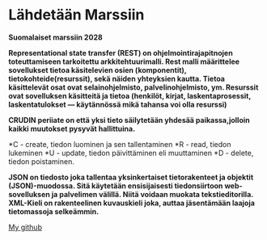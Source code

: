 
# Lähdetään Marssiin

__Suomalaiset marssiin 2028__

__Representational state transfer (REST) on ohjelmointirajapitnojen toteuttamiseen tarkoitettu arkkitehtuurimalli. Rest malli määrittelee sovellukset tietoa käsitelevien osien (komponentit), tietokohteide(resurssit), sekä näiden yhteyksien kautta. Tietoa käsittelevät osat ovat selainohjelmisto, palvelinohjelmisto, ym. Resurssit ovat sovelluksen käsitteitä ja tietoa (henkilöt, kirjat, laskentaprosessit, laskentatulokset — käytännössä mikä tahansa voi olla resurssi)__

__CRUDIN periiate on että yksi tieto säilytetään yhdesää paikassa,jolloin kaikki muutokset pysyvät hallittuina.__

*C - create, tiedon luominen ja sen tallentaminen
*R - read, tiedon lukeminen
*U - update, tiedon päivittäminen eli muuttaminen
*D - delete, tiedon poistaminen.

__JSON on tiedosto joka tallentaa yksinkertaiset tietorakenteet ja objektit (JSON)-muodossa. Sitä käytetään ensisijaisesti tiedonsiirtoon web-sovelluksen ja palvelimen välillä. Niitä voidaan muokata tekstieditorilla. XML-Kieli on rakenteelinen kuvauskieli joka, auttaa jäsentämään laajoja tietomassoja selkeämmin.__

[My github](https://github.com/Petteri16)